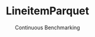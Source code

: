 ---
layout: docu
title: LineitemParquet
subtitle: Continuous Benchmarking
selected: Parquet
expanded: Benchmarking
benchmark: /individual_results/LineitemParquet.html
---